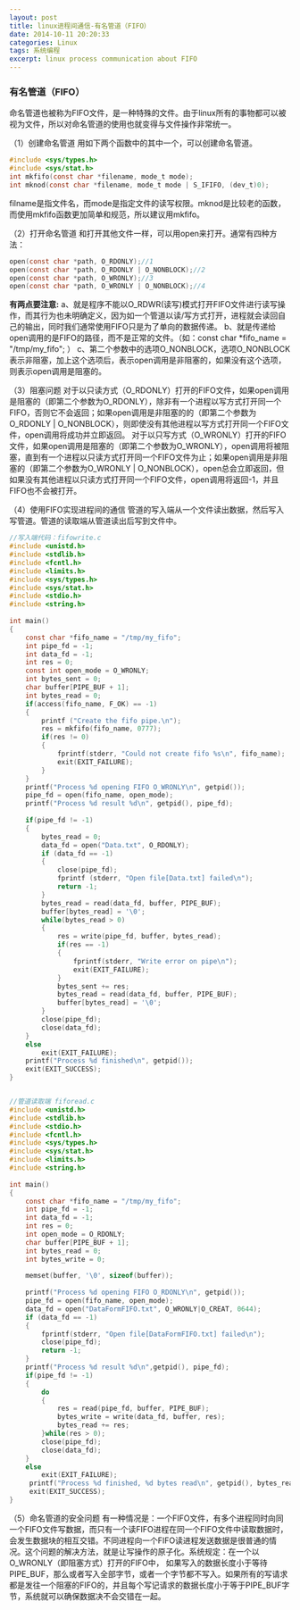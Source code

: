 ```yaml
---
layout: post
title: linux进程间通信-有名管道（FIFO）
date: 2014-10-11 20:20:33
categories: Linux
tags: 系统编程
excerpt: linux process communication about FIFO
---
```


### 有名管道（FIFO）

命名管道也被称为FIFO文件，是一种特殊的文件。由于linux所有的事物都可以被视为文件，所以对命名管道的使用也就变得与文件操作非常统一。

（1）创建命名管道
 用如下两个函数中的其中一个，可以创建命名管道。

 ```c
#include <sys/types.h>
#include <sys/stat.h>
int mkfifo(const char *filename, mode_t mode);
int mknod(const char *filename, mode_t mode | S_IFIFO, (dev_t)0);
```

 filname是指文件名，而mode是指定文件的读写权限。mknod是比较老的函数，而使用mkfifo函数更加简单和规范，所以建议用mkfifo。

（2）打开命名管道
和打开其他文件一样，可以用open来打开。通常有四种方法：

```c
open(const char *path, O_RDONLY);//1
open(const char *path, O_RDONLY | O_NONBLOCK);//2
open(const char *path, O_WRONLY);//3
open(const char *path, O_WRONLY | O_NONBLOCK);//4
```

**有两点要注意:**
a、就是程序不能以O_RDWR(读写)模式打开FIFO文件进行读写操作，而其行为也未明确定义，因为如一个管道以读/写方式打开，进程就会读回自己的输出，同时我们通常使用FIFO只是为了单向的数据传递。
b、就是传递给open调用的是FIFO的路径，而不是正常的文件。（如：const char *fifo_name = "/tmp/my_fifo"; ）
c、第二个参数中的选项O_NONBLOCK，选项O_NONBLOCK表示非阻塞，加上这个选项后，表示open调用是非阻塞的，如果没有这个选项，则表示open调用是阻塞的。

（3）阻塞问题
对于以只读方式（O_RDONLY）打开的FIFO文件，如果open调用是阻塞的（即第二个参数为O_RDONLY），除非有一个进程以写方式打开同一个FIFO，否则它不会返回；如果open调用是非阻塞的的（即第二个参数为O_RDONLY | O_NONBLOCK），则即使没有其他进程以写方式打开同一个FIFO文件，open调用将成功并立即返回。
对于以只写方式（O_WRONLY）打开的FIFO文件，如果open调用是阻塞的（即第二个参数为O_WRONLY），open调用将被阻塞，直到有一个进程以只读方式打开同一个FIFO文件为止；如果open调用是非阻塞的（即第二个参数为O_WRONLY | O_NONBLOCK），open总会立即返回，但如果没有其他进程以只读方式打开同一个FIFO文件，open调用将返回-1，并且FIFO也不会被打开。

（4）使用FIFO实现进程间的通信
管道的写入端从一个文件读出数据，然后写入写管道。管道的读取端从管道读出后写到文件中。

```c
//写入端代码：fifowrite.c
#include <unistd.h>
#include <stdlib.h>
#include <fcntl.h>
#include <limits.h>
#include <sys/types.h>
#include <sys/stat.h>
#include <stdio.h>
#include <string.h>
 
int main()
{
    const char *fifo_name = "/tmp/my_fifo";
    int pipe_fd = -1;
    int data_fd = -1;
    int res = 0;
    const int open_mode = O_WRONLY;
    int bytes_sent = 0;
    char buffer[PIPE_BUF + 1];
    int bytes_read = 0;
    if(access(fifo_name, F_OK) == -1)
    {
        printf ("Create the fifo pipe.\n");
        res = mkfifo(fifo_name, 0777);
        if(res != 0)
        {
            fprintf(stderr, "Could not create fifo %s\n", fifo_name);
            exit(EXIT_FAILURE);
        }
    }
    printf("Process %d opening FIFO O_WRONLY\n", getpid());
    pipe_fd = open(fifo_name, open_mode);
    printf("Process %d result %d\n", getpid(), pipe_fd);
 
    if(pipe_fd != -1)
    {
        bytes_read = 0;
        data_fd = open("Data.txt", O_RDONLY);
        if (data_fd == -1)
        {
            close(pipe_fd);
            fprintf (stderr, "Open file[Data.txt] failed\n");
            return -1;
        }
        bytes_read = read(data_fd, buffer, PIPE_BUF);
        buffer[bytes_read] = '\0';
        while(bytes_read > 0)
        {
            res = write(pipe_fd, buffer, bytes_read);
            if(res == -1)
            {
                fprintf(stderr, "Write error on pipe\n");
                exit(EXIT_FAILURE);
            }
            bytes_sent += res;
            bytes_read = read(data_fd, buffer, PIPE_BUF);
            buffer[bytes_read] = '\0';
        }
        close(pipe_fd);
        close(data_fd);
    }
    else
        exit(EXIT_FAILURE);
    printf("Process %d finished\n", getpid());
    exit(EXIT_SUCCESS);
}


//管道读取端 fiforead.c
#include <unistd.h>
#include <stdlib.h>
#include <stdio.h>
#include <fcntl.h>
#include <sys/types.h>
#include <sys/stat.h>
#include <limits.h>
#include <string.h>
 
int main()
{
    const char *fifo_name = "/tmp/my_fifo";
    int pipe_fd = -1;
    int data_fd = -1;
    int res = 0;
    int open_mode = O_RDONLY;
    char buffer[PIPE_BUF + 1];
    int bytes_read = 0;
    int bytes_write = 0;
 
    memset(buffer, '\0', sizeof(buffer));
 
    printf("Process %d opening FIFO O_RDONLY\n", getpid());
    pipe_fd = open(fifo_name, open_mode);
    data_fd = open("DataFormFIFO.txt", O_WRONLY|O_CREAT, 0644);
    if (data_fd == -1)
    {
        fprintf(stderr, "Open file[DataFormFIFO.txt] failed\n");
        close(pipe_fd);
        return -1;
    }
    printf("Process %d result %d\n",getpid(), pipe_fd);
    if(pipe_fd != -1)
    {
        do
        {
            res = read(pipe_fd, buffer, PIPE_BUF);
            bytes_write = write(data_fd, buffer, res);
            bytes_read += res;
        }while(res > 0);
        close(pipe_fd);
        close(data_fd);
    }
    else
        exit(EXIT_FAILURE);
     printf("Process %d finished, %d bytes read\n", getpid(), bytes_read);
     exit(EXIT_SUCCESS);
}
```

（5）命名管道的安全问题 
有一种情况是：一个FIFO文件，有多个进程同时向同一个FIFO文件写数据，而只有一个读FIFO进程在同一个FIFO文件中读取数据时，会发生数据块的相互交错。不同进程向一个FIFO读进程发送数据是很普通的情况。这个问题的解决方法，就是让写操作的原子化。系统规定：在一个以O_WRONLY（即阻塞方式）打开的FIFO中， 如果写入的数据长度小于等待PIPE_BUF，那么或者写入全部字节，或者一个字节都不写入。如果所有的写请求都是发往一个阻塞的FIFO的，并且每个写记请求的数据长度小于等于PIPE_BUF字节，系统就可以确保数据决不会交错在一起。








